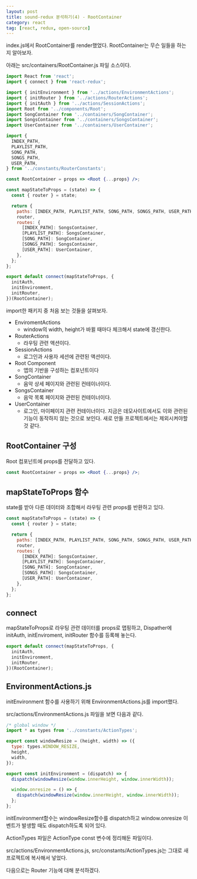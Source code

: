 ```yaml
---
layout: post
title: sound-redux 분석하기(4) - RootContainer
category: react
tag: [react, redux, open-source] 
---
```

index.js에서 RootContainer를 render했었다. 
RootContainer는 무슨 일들을 하는지 알아보자.

아래는 src/containers/RootContainer.js 파일 소스이다.
```jsx
import React from 'react';
import { connect } from 'react-redux';

import { initEnvironment } from '../actions/EnvironmentActions';
import { initRouter } from '../actions/RouterActions';
import { initAuth } from '../actions/SessionActions';
import Root from '../components/Root';
import SongContainer from '../containers/SongContainer';
import SongsContainer from '../containers/SongsContainer';
import UserContainer from '../containers/UserContainer';

import {
  INDEX_PATH,
  PLAYLIST_PATH,
  SONG_PATH,
  SONGS_PATH,
  USER_PATH,
} from '../constants/RouterConstants';

const RootContainer = props => <Root {...props} />;

const mapStateToProps = (state) => {
  const { router } = state;

  return {
    paths: [INDEX_PATH, PLAYLIST_PATH, SONG_PATH, SONGS_PATH, USER_PATH],
    router,
    routes: {
      [INDEX_PATH]: SongsContainer,
      [PLAYLIST_PATH]: SongsContainer,
      [SONG_PATH]: SongContainer,
      [SONGS_PATH]: SongsContainer,
      [USER_PATH]: UserContainer,
    },
  };
};

export default connect(mapStateToProps, {
  initAuth,
  initEnvironment,
  initRouter,
})(RootContainer);
```

import한 패키지 중 처음 보는 것들을 살펴보자.

- EnviromentActions
  - window의 width, height가 바뀔 때마다 체크해서 state에 갱신한다.
- RouterActions
  - 라우팅 관련 액션이다.
- SessionActions
  - 로그인과 사용자 세션에 관련된 액션이다.
- Root Component
  - 앱의 기반을 구성하는 컴포넌트이다
- SongContainer
  - 음악 상세 페이지와 관련된 컨테이너이다. 
- SongsContainer
  - 음악 목록 페이지와 관련된 컨테이너이다.
- UserContainer
  - 로그인, 마이페이지 관련 컨테이너이다. 지금은 데모사이트에서도 이와 관련된 기능이 동작하지 않는 것으로 보인다. 새로 만들 프로젝트에서는 제외시켜야할 것 같다.   

## RootContainer 구성
Root 컴포넌트에 props를 전달하고 있다.
```jsx
const RootContainer = props => <Root {...props} />;
```
 
## mapStateToProps 함수
state를 받아 다른 데이터와 조합해서 라우팅 관련 props를 반환하고 있다.
```jsx
const mapStateToProps = (state) => {
  const { router } = state;

  return {
    paths: [INDEX_PATH, PLAYLIST_PATH, SONG_PATH, SONGS_PATH, USER_PATH],
    router,
    routes: {
      [INDEX_PATH]: SongsContainer,
      [PLAYLIST_PATH]: SongsContainer,
      [SONG_PATH]: SongContainer,
      [SONGS_PATH]: SongsContainer,
      [USER_PATH]: UserContainer,
    },
  };
};
``` 

## connect 
mapStateToProps로 라우팅 관련 데이터를 props로 맵핑하고, Dispather에 initAuth, initEnviroment, initRouter 함수를 등록해 놓는다. 
```jsx
export default connect(mapStateToProps, {
  initAuth,
  initEnvironment,
  initRouter,
})(RootContainer);
```

## EnvironmentActions.js
initEnvironment 함수를 사용하기 위해 EnvironmentActions.js를 import했다.

src/actions/EnvironmentActions.js 파일을 보면 다음과 같다.
```jsx
/* global window */
import * as types from '../constants/ActionTypes';

export const windowResize = (height, width) => ({
  type: types.WINDOW_RESIZE,
  height,
  width,
});

export const initEnvironment = (dispatch) => {
  dispatch(windowResize(window.innerHeight, window.innerWidth));

  window.onresize = () => {
    dispatch(windowResize(window.innerHeight, window.innerWidth));
  };
};
```
initEnvironment함수는 windowResize함수를 dispatch하고 window.onresize 이벤트가 발생할 때도 dispatch하도록 되어 있다.

ActionTypes 파일은 ActionType const 변수에 정리해둔 파일이다.
 
src/actions/EnvironmentActions.js, src/constants/ActionTypes.js는 그대로 새 프로젝트에 복사해서 넣었다.


다음으로는 Router 기능에 대해 분석하겠다.
